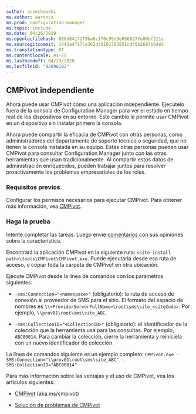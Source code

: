 ```yaml
---
author: aczechowski
ms.author: aaroncz
ms.prod: configuration-manager
ms.topic: include
ms.date: 04/26/2019
ms.openlocfilehash: 880d8417279ba6c176c99d9e0568277e00bf211c
ms.sourcegitcommit: 1442a4717ca362d38101785851cd45b2687b64e5
ms.translationtype: HT
ms.contentlocale: es-ES
ms.lasthandoff: 04/23/2020
ms.locfileid: "82096102"
---
```

## <a name="cmpivot-standalone"></a><a name="bkmk_cmpivot"></a> CMPivot independiente
<!--3555890-->

Ahora puede usar CMPivot como una aplicación independiente. Ejecútelo fuera de la consola de Configuration Manager para ver el estado en tiempo real de los dispositivos en su entorno. Este cambio le permite usar CMPivot en un dispositivo sin instalar primero la consola.

Ahora puede compartir la eficacia de CMPivot con otras personas, como administradores del departamento de soporte técnico o seguridad, que no tienen la consola instalada en su equipo. Estas otras personas pueden usar CMPivot para consultar Configuration Manager junto con las otras herramientas que usan tradicionalmente. Al compartir estos datos de administración enriquecidos, pueden trabajar juntos para resolver proactivamente los problemas empresariales de los roles.

### <a name="prerequisites"></a>Requisitos previos

Configurar los permisos necesarios para ejecutar CMPivot. Para obtener más información, vea [CMPivot](../../../../servers/manage/cmpivot.md#prerequisites).

### <a name="try-it-out"></a>Haga la prueba

Intente completar las tareas. Luego envíe [comentarios](../../../../understand/find-help.md#product-feedback) con sus opiniones sobre la característica.

Encontrará la aplicación CMPivot en la siguiente ruta: `<site install path>\tools\CMPivot\CMPivot.exe`. Puede ejecutarla desde esa ruta de acceso, o copiar toda la carpeta de CMPivot en otra ubicación.

Ejecute CMPivot desde la línea de comandos con los parámetros siguientes:

- `-sms:Connection="<namespace>"` (obligatorio): la ruta de acceso de conexión al proveedor de SMS para el sitio. El formato del espacio de nombres es `\\<ProviderServerFullName>\root\sms\site_<siteCode>`. Por ejemplo, `\\prov01\root\sms\site_ABC`.

- `-sms:CollectionID="<CollectionID>"` (obligatorio): el identificador de la colección que la herramienta usa para las consultas. Por ejemplo, `ABC00014`. Para cambiar la colección, cierre la herramienta y reiníciela con un nuevo identificador de colección.

<!-- 
- `-SMS:ConnectionType=WQL` (optional): By default, the tool connects using OData, and automatically falls back to WQL if needed. You can use this parameter to force it to use a WQL connection. 
 -->

La línea de comandos siguiente es un ejemplo completo: `CMPivot.exe -SMS:Connection="\\prov01\root\sms\site_ABC" -SMS:CollectionID="ABC00014"`

Para más información sobre las ventajas y el uso de CMPivot, vea los artículos siguientes:

- [CMPivot](../../../../servers/manage/cmpivot.md) (aka.ms/cmpivot) 

- [Solución de problemas de CMPivot](../../../../servers/manage/cmpivot-tsg.md)  

